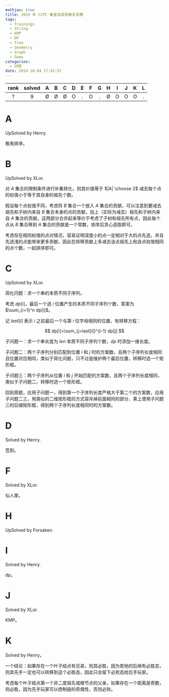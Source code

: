 ```yaml
---
mathjax: true
title: 2019 年 CCPC 秦皇岛现场赛复现赛
tags:
  - Trainings
  - String
  - KMP
  - DP
  - Tree
  - Geometry
  - Graph
  - Game
categories:
  - 训练
date: 2019-10-04 17:41:57
---
```


| rank | solved |  A  |  B  |  C  |  D  |  E  |  F  |  G  |  H  |  I  |  J  |  K  |  L  |
| :--: | :----: | :-: | :-: | :-: | :-: | :-: | :-: | :-: | :-: | :-: | :-: | :-: | :-: |
|  ?   |   9    |  Ø  |  Ø  |  Ø  |  O  |  .  |  O  |  .  |  Ø  |  O  |  O  |  O  |  .  |

<!--more-->

# A

UpSolved by Henry.

极角排序。

# B

UpSolved by XLor.

对 $A$ 集合的限制条件进行补集转化，则其价值等于 $|A| \choose 2$ 减去每个点的权值小于等于其自身的祖先个数。

假设每个点权值不同，考虑将 $B$ 集合一个放入 $A$ 集合的贡献，可以注意到要减去祖先和子树内来自 $B$ 集合本身的点的贡献，加上（实际为减去）祖先和子树内来自 $A$ 集合的贡献，这两部分合并起来等价于考虑了子树和祖先所有点，因此每个点从 $B$ 集合移到 $A$ 集合的贡献是一个常数，排序后贪心选取即可。

考虑存在相同权值的点对情况，容易证明深度小的点一定相对于大的点先选，并且先选浅的点能带来更多贡献，因此在转移贡献上多减去该点祖先上和该点权值相同的点个数，一起排序即可。

# C

UpSolved by XLor.

简化问题：求一个串的本质不同子序列。

考虑 $dp[i]$，最后一个选 $i$ 位置产生的本质不同子序列个数，答案为 $\sum_{i=1}^n dp[i]$。

记 $last[i]$ 表示 $i$ 之前最后一个与第 $i$ 位字母相同的位置，有转移方程：

$$
dp[i]=\sum_{j=last[i]}^{i-1} dp[j]
$$

子问题一：求一个串长度为 $len$ 本质不同子序列个数，$dp$ 时添加一维长度。

子问题二：两个子序列分别匹配到位置 $i$ 和 $j$ 时的方案数，且两个子序列长度相同且位置对应相同，类似于简化问题，只不过是维护两个最后位置，转移时选一个矩形框。

子问题三：两个子序列从位置 $i$ 和 $j$ 开始匹配的方案数，且两个子序列长度相同，类似于子问题二，转移时选一个矩形框。

回到原题，应用子问题一，得到第一个子序列长度严格大于第二个的方案数，应用子问题二三，用类似的二维矩形框的方式容斥掉前面相同的部分，乘上使用子问题三的后缀矩形框，得到两个子序列长度相同时的方案数。

# D

Solved by Henry.

签到。

# F

Solved by XLor.

仙人掌。

# H

UpSolved by Forsaken.

# I

Solved by Henry.

dp。

# J

Solved by XLor.

KMP。

# K

Solved by Henry。

一个结论：如果存在一个叶子结点有兄弟，则其必胜，因为若他的后继有必胜态，则其先手一定也可以转移到这个必胜态，因此只会留下必败态给后手玩家。

考虑每个叶子结点第一个非二度祖先或根节点的父亲，如果存在一个距离是奇数，则必胜，因为先手玩家可以控制链的奇偶性，否则必败。